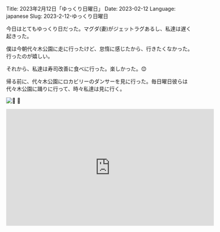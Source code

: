 Title: 2023年2月12日「ゆっくり日曜日」
Date: 2023-02-12
Language: japanese
Slug: 2023-2-12-ゆっくり日曜日

今日はとてもゆっくり日だった。マグダ(妻)がジェットラグあるし、私達は遅く起きった。

僕は今朝代々木公園に走に行ったけど、怠惰に感じたから、行きたくなかった。行ったのが嬉しい。

それから、私達は寿司改善に食べに行った。楽しかった。😊

帰る前に、代々木公園にロカビリーのダンサーを見に行った。毎日曜日彼らは代々木公園に踊りに行って、時々私達は見に行く。

![🌸](https://i.imgur.com/tkQVS2z.jpg)
🌸

<iframe width="560" height="315" src="https://www.youtube.com/embed/gbIQvY0hYGE" title="YouTube video player" frameborder="0" allow="accelerometer; autoplay; clipboard-write; encrypted-media; gyroscope; picture-in-picture; web-share" allowfullscreen></iframe>